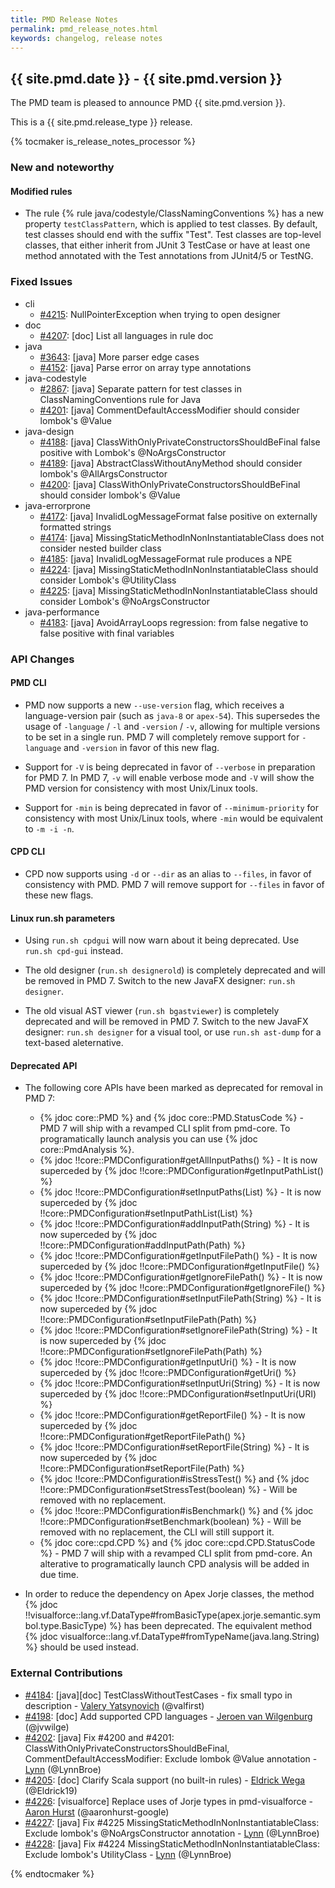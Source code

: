 ```yaml
---
title: PMD Release Notes
permalink: pmd_release_notes.html
keywords: changelog, release notes
---
```


## {{ site.pmd.date }} - {{ site.pmd.version }}

The PMD team is pleased to announce PMD {{ site.pmd.version }}.

This is a {{ site.pmd.release_type }} release.

{% tocmaker is_release_notes_processor %}

### New and noteworthy

#### Modified rules

* The rule {% rule java/codestyle/ClassNamingConventions %} has a new property `testClassPattern`, which is applied
  to test classes. By default, test classes should end with the suffix "Test". Test classes are top-level classes, that
  either inherit from JUnit 3 TestCase or have at least one method annotated with the Test annotations from
  JUnit4/5 or TestNG.

### Fixed Issues
* cli
    * [#4215](https://github.com/pmd/pmd/discussions/4215): NullPointerException when trying to open designer
* doc
    * [#4207](https://github.com/pmd/pmd/pull/4207): \[doc] List all languages in rule doc
* java
    * [#3643](https://github.com/pmd/pmd/issues/3643): \[java] More parser edge cases
    * [#4152](https://github.com/pmd/pmd/issues/4152): \[java] Parse error on array type annotations
* java-codestyle
    * [#2867](https://github.com/pmd/pmd/issues/2867): \[java] Separate pattern for test classes in ClassNamingConventions rule for Java
    * [#4201](https://github.com/pmd/pmd/issues/4201): \[java] CommentDefaultAccessModifier should consider lombok's @<!-- -->Value
* java-design
    * [#4188](https://github.com/pmd/pmd/issues/4188): \[java] ClassWithOnlyPrivateConstructorsShouldBeFinal false positive with Lombok's @<!-- -->NoArgsConstructor
    * [#4189](https://github.com/pmd/pmd/issues/4189): \[java] AbstractClassWithoutAnyMethod should consider lombok's @<!-- -->AllArgsConstructor
    * [#4200](https://github.com/pmd/pmd/issues/4200): \[java] ClassWithOnlyPrivateConstructorsShouldBeFinal should consider lombok's @<!-- -->Value
* java-errorprone
    * [#4172](https://github.com/pmd/pmd/issues/4172): \[java] InvalidLogMessageFormat false positive on externally formatted strings
    * [#4174](https://github.com/pmd/pmd/issues/4174): \[java] MissingStaticMethodInNonInstantiatableClass does not consider nested builder class
    * [#4185](https://github.com/pmd/pmd/issues/4185): \[java] InvalidLogMessageFormat rule produces a NPE
    * [#4224](https://github.com/pmd/pmd/issues/4224): \[java] MissingStaticMethodInNonInstantiatableClass should consider Lombok's @<!-- -->UtilityClass
    * [#4225](https://github.com/pmd/pmd/issues/4225): \[java] MissingStaticMethodInNonInstantiatableClass should consider Lombok's @<!-- -->NoArgsConstructor
* java-performance
    * [#4183](https://github.com/pmd/pmd/issues/4183): \[java] AvoidArrayLoops regression: from false negative to false positive with final variables

### API Changes

#### PMD CLI

* PMD now supports a new `--use-version` flag, which receives a language-version pair (such as `java-8` or `apex-54`).
This supersedes the usage of `-language` / `-l` and `-version` / `-v`, allowing for multiple versions to be set in a single run.
PMD 7 will completely remove support for `-language` and `-version` in favor of this new flag.

* Support for `-V` is being deprecated in favor of `--verbose` in preparation for PMD 7.
In PMD 7, `-v` will enable verbose mode and `-V` will show the PMD version for consistency with most Unix/Linux tools.

* Support for `-min` is being deprecated in favor of `--minimum-priority` for consistency with most Unix/Linux tools, where `-min` would be equivalent to `-m -i -n`.

#### CPD CLI

* CPD now supports using `-d` or `--dir` as an alias to `--files`, in favor of consistency with PMD.
PMD 7 will remove support for `--files` in favor of these new flags.

#### Linux run.sh parameters

* Using `run.sh cpdgui` will now warn about it being deprecated. Use `run.sh cpd-gui` instead.

* The old designer (`run.sh designerold`) is completely deprecated and will be removed in PMD 7. Switch to the new JavaFX designer: `run.sh designer`.

* The old visual AST viewer (`run.sh bgastviewer`) is completely deprecated and will be removed in PMD 7. Switch to the new JavaFX designer: `run.sh designer` for a visual tool, or use `run.sh ast-dump` for a text-based aleternative.

#### Deprecated API

* The following core APIs have been marked as deprecated for removal in PMD 7:
  - {% jdoc core::PMD %} and {% jdoc core::PMD.StatusCode %} - PMD 7 will ship with a revamped CLI split from pmd-core. To programatically launch analysis you can use {% jdoc core::PmdAnalysis %}.
  - {% jdoc !!core::PMDConfiguration#getAllInputPaths() %} - It is now superceded by {% jdoc !!core::PMDConfiguration#getInputPathList() %}
  - {% jdoc !!core::PMDConfiguration#setInputPaths(List) %} - It is now superceded by {% jdoc !!core::PMDConfiguration#setInputPathList(List) %}
  - {% jdoc !!core::PMDConfiguration#addInputPath(String) %} - It is now superceded by {% jdoc !!core::PMDConfiguration#addInputPath(Path) %}
  - {% jdoc !!core::PMDConfiguration#getInputFilePath() %} - It is now superceded by {% jdoc !!core::PMDConfiguration#getInputFile() %}
  - {% jdoc !!core::PMDConfiguration#getIgnoreFilePath() %} - It is now superceded by {% jdoc !!core::PMDConfiguration#getIgnoreFile() %}
  - {% jdoc !!core::PMDConfiguration#setInputFilePath(String) %} - It is now superceded by {% jdoc !!core::PMDConfiguration#setInputFilePath(Path) %}
  - {% jdoc !!core::PMDConfiguration#setIgnoreFilePath(String) %} - It is now superceded by {% jdoc !!core::PMDConfiguration#setIgnoreFilePath(Path) %}
  - {% jdoc !!core::PMDConfiguration#getInputUri() %} - It is now superceded by {% jdoc !!core::PMDConfiguration#getUri() %}
  - {% jdoc !!core::PMDConfiguration#setInputUri(String) %} - It is now superceded by {% jdoc !!core::PMDConfiguration#setInputUri(URI) %}
  - {% jdoc !!core::PMDConfiguration#getReportFile() %} - It is now superceded by {% jdoc !!core::PMDConfiguration#getReportFilePath() %}
  - {% jdoc !!core::PMDConfiguration#setReportFile(String) %} - It is now superceded by {% jdoc !!core::PMDConfiguration#setReportFile(Path) %}
  - {% jdoc !!core::PMDConfiguration#isStressTest() %} and {% jdoc !!core::PMDConfiguration#setStressTest(boolean) %} - Will be removed with no replacement.
  - {% jdoc !!core::PMDConfiguration#isBenchmark() %} and {% jdoc !!core::PMDConfiguration#setBenchmark(boolean) %} - Will be removed with no replacement, the CLI will still support it.
  - {% jdoc core::cpd.CPD %} and {% jdoc core::cpd.CPD.StatusCode %} - PMD 7 will ship with a revamped CLI split from pmd-core. An alterative to programatically launch CPD analysis will be added in due time.

* In order to reduce the dependency on Apex Jorje classes, the method {% jdoc !!visualforce::lang.vf.DataType#fromBasicType(apex.jorje.semantic.symbol.type.BasicType) %}
  has been deprecated. The equivalent method {% jdoc visualforce::lang.vf.DataType#fromTypeName(java.lang.String) %} should be used instead.

### External Contributions
* [#4184](https://github.com/pmd/pmd/pull/4184): \[java]\[doc] TestClassWithoutTestCases - fix small typo in description - [Valery Yatsynovich](https://github.com/valfirst) (@valfirst)
* [#4198](https://github.com/pmd/pmd/pull/4198): \[doc] Add supported CPD languages - [Jeroen van Wilgenburg](https://github.com/jvwilge) (@jvwilge)
* [#4202](https://github.com/pmd/pmd/pull/4202): \[java] Fix #4200 and #4201: ClassWithOnlyPrivateConstructorsShouldBeFinal, CommentDefaultAccessModifier: Exclude lombok @<!-- -->Value annotation - [Lynn](https://github.com/LynnBroe) (@LynnBroe)
* [#4205](https://github.com/pmd/pmd/pull/4205): \[doc] Clarify Scala support (no built-in rules) - [Eldrick Wega](https://github.com/Eldrick19) (@Eldrick19)
* [#4226](https://github.com/pmd/pmd/pull/4226): \[visualforce] Replace uses of Jorje types in pmd-visualforce - [Aaron Hurst](https://github.com/aaronhurst-google) (@aaronhurst-google)
* [#4227](https://github.com/pmd/pmd/pull/4227): \[java] Fix #4225 MissingStaticMethodInNonInstantiatableClass: Exclude lombok's @<!-- -->NoArgsConstructor annotation - [Lynn](https://github.com/LynnBroe) (@LynnBroe)
* [#4228](https://github.com/pmd/pmd/pull/4228): \[java] Fix #4224 MissingStaticMethodInNonInstantiatableClass: Exclude lombok's UtilityClass - [Lynn](https://github.com/LynnBroe) (@LynnBroe)

{% endtocmaker %}


